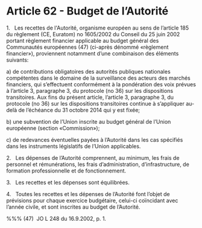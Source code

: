 # Article 62 - Budget de l’Autorité


1.   Les recettes de l'Autorité, organisme européen au sens de l’article 185 du règlement (CE, Euratom) no 1605/2002 du Conseil du 25 juin 2002 portant règlement financier applicable au budget général des Communautés européennes (47) (ci-après dénommé «règlement financier»), proviennent notamment d’une combinaison des éléments suivants:

a) de contributions obligatoires des autorités publiques nationales compétentes dans le domaine de la surveillance des acteurs des marchés financiers, qui s’effectuent conformément à la pondération des voix prévues à l’article 3, paragraphe 3, du protocole (no 36) sur les dispositions transitoires. Aux fins du présent article, l’article 3, paragraphe 3, du protocole (no 36) sur les dispositions transitoires continue à s’appliquer au-delà de l’échéance du 31 octobre 2014 qui y est fixée;

b) une subvention de l’Union inscrite au budget général de l’Union européenne (section «Commission»);

c) de redevances éventuelles payées à l’Autorité dans les cas spécifiés dans les instruments législatifs de l’Union applicables.

2.   Les dépenses de l’Autorité comprennent, au minimum, les frais de personnel et rémunérations, les frais d’administration, d’infrastructure, de formation professionnelle et de fonctionnement.

3.   Les recettes et les dépenses sont équilibrées.

4.   Toutes les recettes et les dépenses de l’Autorité font l’objet de prévisions pour chaque exercice budgétaire, celui-ci coïncidant avec l’année civile, et sont inscrites au budget de l’Autorité.

%%% (47)  JO L 248 du 16.9.2002, p. 1.
